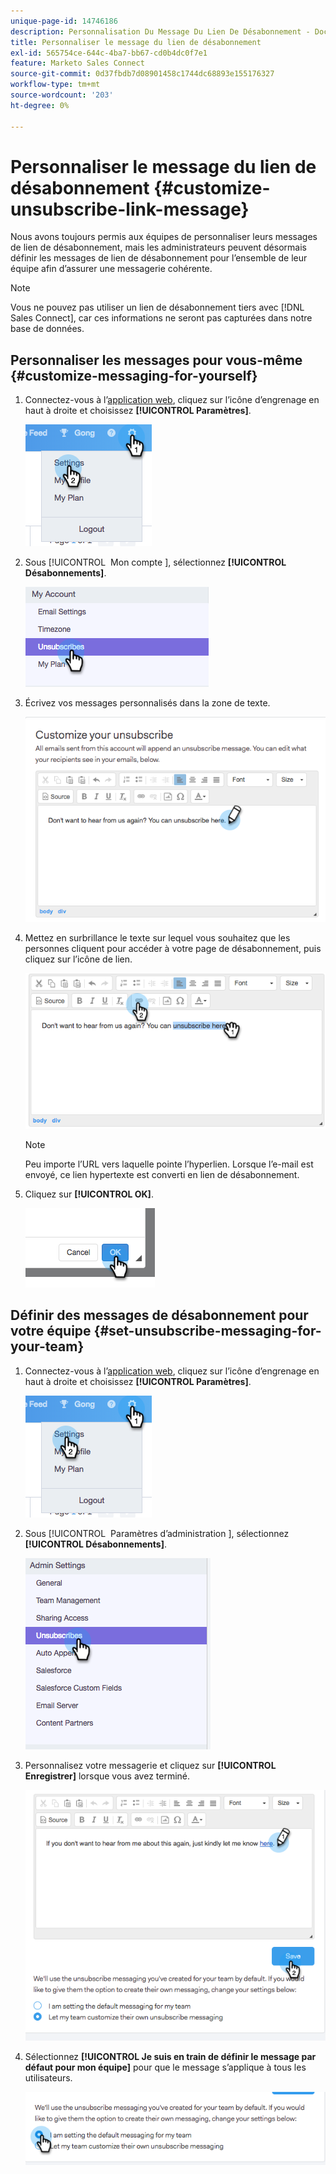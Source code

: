 ```yaml
---
unique-page-id: 14746186
description: Personnalisation Du Message Du Lien De Désabonnement - Documents Marketo - Documentation Du Produit
title: Personnaliser le message du lien de désabonnement
exl-id: 565754ce-644c-4ba7-bb67-cd0b4dc0f7e1
feature: Marketo Sales Connect
source-git-commit: 0d37fbdb7d08901458c1744dc68893e155176327
workflow-type: tm+mt
source-wordcount: '203'
ht-degree: 0%

---
```


# Personnaliser le message du lien de désabonnement {#customize-unsubscribe-link-message}

Nous avons toujours permis aux équipes de personnaliser leurs messages de lien de désabonnement, mais les administrateurs peuvent désormais définir les messages de lien de désabonnement pour l’ensemble de leur équipe afin d’assurer une messagerie cohérente.

>[!NOTE]
>
>Vous ne pouvez pas utiliser un lien de désabonnement tiers avec [!DNL Sales Connect], car ces informations ne seront pas capturées dans notre base de données.

## Personnaliser les messages pour vous-même {#customize-messaging-for-yourself}

1. Connectez-vous à l’[application web](https://toutapp.com/login), cliquez sur l’icône d’engrenage en haut à droite et choisissez **[!UICONTROL Paramètres]**.

   ![](assets/one.png)

1. Sous [!UICONTROL &#x200B; Mon compte &#x200B;], sélectionnez **[!UICONTROL Désabonnements]**.

   ![](assets/two-1.png)

1. Écrivez vos messages personnalisés dans la zone de texte.

   ![](assets/three-1.png)

1. Mettez en surbrillance le texte sur lequel vous souhaitez que les personnes cliquent pour accéder à votre page de désabonnement, puis cliquez sur l’icône de lien.

   ![](assets/four-1.png)

   >[!NOTE]
   >
   >Peu importe l’URL vers laquelle pointe l’hyperlien. Lorsque l’e-mail est envoyé, ce lien hypertexte est converti en lien de désabonnement.

1. Cliquez sur **[!UICONTROL OK]**.

   ![](assets/five.png)

## Définir des messages de désabonnement pour votre équipe {#set-unsubscribe-messaging-for-your-team}

1. Connectez-vous à l’[application web](https://toutapp.com/login), cliquez sur l’icône d’engrenage en haut à droite et choisissez **[!UICONTROL Paramètres]**.

   ![](assets/six.png)

1. Sous [!UICONTROL &#x200B; Paramètres d’administration &#x200B;], sélectionnez **[!UICONTROL Désabonnements]**.

   ![](assets/eight.png)

1. Personnalisez votre messagerie et cliquez sur **[!UICONTROL Enregistrer]** lorsque vous avez terminé.

   ![](assets/seven.png)

1. Sélectionnez **[!UICONTROL Je suis en train de définir le message par défaut pour mon équipe]** pour que le message s’applique à tous les utilisateurs.

   ![](assets/eleven.png)
